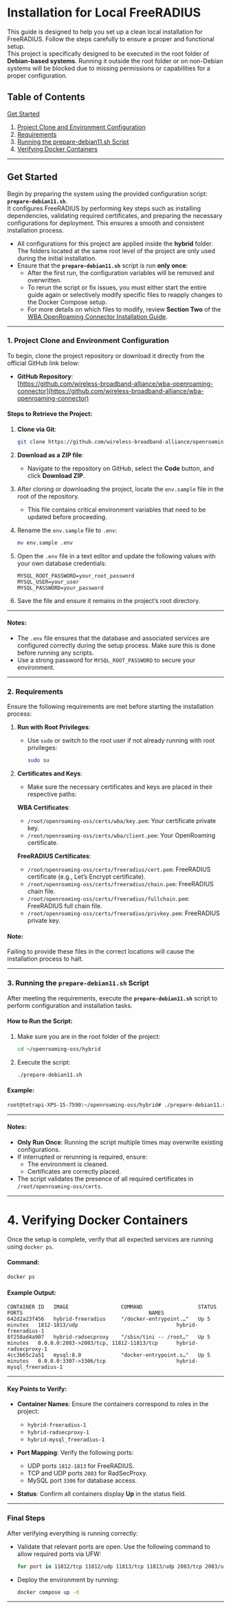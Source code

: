 # Installation for Local FreeRADIUS

This guide is designed to help you set up a clean local installation for FreeRADIUS. Follow the steps carefully to ensure a proper and functional setup.  
This project is specifically designed to be executed in the root folder of **Debian-based systems**. Running it outside the root folder or on non-Debian systems will be blocked due to missing permissions or capabilities for a proper configuration.

## Table of Contents
[Get Started](#get-started)
1. [Project Clone and Environment Configuration](#1-project-clone-and-environment-configuration)
2. [Requirements](#2-requirements)
3. [Running the prepare-debian11.sh Script](#3-running-the-prepare-debian11sh-script)
4. [Verifying Docker Containers](#4-verifying-docker-containers)
---

## Get Started

Begin by preparing the system using the provided configuration script: **`prepare-debian11.sh`**.  
It configures FreeRADIUS by performing key steps such as installing dependencies, validating required certificates, and preparing the necessary configurations for deployment. This ensures a smooth and consistent installation process.

- All configurations for this project are applied inside the **hybrid** folder. The folders located at the same root level of the project are only used during the initial installation.
- Ensure that the **`prepare-debian11.sh`** script is run **only once**:
   - After the first run, the configuration variables will be removed and overwritten.
   - To rerun the script or fix issues, you must either start the entire guide again or selectively modify specific files to reapply changes to the Docker Compose setup.
   - For more details on which files to modify, review **Section Two** of the [WBA OpenRoaming Connector Installation Guide](#).

---

### 1. Project Clone and Environment Configuration

To begin, clone the project repository or download it directly from the official GitHub link below:

- **GitHub Repository**:  
  [https://github.com/wireless-broadband-alliance/wba-openroaming-connector](https://github.com/wireless-broadband-alliance/wba-openroaming-connector)

#### Steps to Retrieve the Project:
1. **Clone via Git**:
   ```bash
   git clone https://github.com/wireless-broadband-alliance/openroaming-oss.git
   ```

2. **Download as a ZIP file**:
   - Navigate to the repository on GitHub, select the **Code** button, and click **Download ZIP**.

3. After cloning or downloading the project, locate the `env.sample` file in the root of the repository.
   - This file contains critical environment variables that need to be updated before proceeding.

4. Rename the `env.sample` file to `.env`:
   ```bash
   mv env.sample .env
   ```

5. Open the `.env` file in a text editor and update the following values with your own database credentials:
   ```
   MYSQL_ROOT_PASSWORD=your_root_password
   MYSQL_USER=your_user
   MYSQL_PASSWORD=your_password
   ```

6. Save the file and ensure it remains in the project’s root directory.

---

#### Notes:
- The `.env` file ensures that the database and associated services are configured correctly during the setup process. Make sure this is done before running any scripts.
- Use a strong password for `MYSQL_ROOT_PASSWORD` to secure your environment.

---


### 2. Requirements

Ensure the following requirements are met before starting the installation process:

1. **Run with Root Privileges**:
   - Use `sudo` or switch to the root user if not already running with root privileges:
     ```bash
     sudo su
     ```

2. **Certificates and Keys**:
   - Make sure the necessary certificates and keys are placed in their respective paths:

   **WBA Certificates**:
   - `/root/openroaming-oss/certs/wba/key.pem`: Your certificate private key.
   - `/root/openroaming-oss/certs/wba/client.pem`: Your OpenRoaming certificate.

   **FreeRADIUS Certificates**:
   - `/root/openroaming-oss/certs/freeradius/cert.pem`: FreeRADIUS certificate (e.g., Let’s Encrypt certificate).
   - `/root/openroaming-oss/certs/freeradius/chain.pem`: FreeRADIUS chain file.
   - `/root/openroaming-oss/certs/freeradius/fullchain.pem`: FreeRADIUS full chain file.
   - `/root/openroaming-oss/certs/freeradius/privkey.pem`: FreeRADIUS private key.

#### Note:
Failing to provide these files in the correct locations will cause the installation process to halt.

---

### 3. Running the `prepare-debian11.sh` Script

After meeting the requirements, execute the **`prepare-debian11.sh`** script to perform configuration and installation tasks.

#### How to Run the Script:
1. Make sure you are in the root folder of the project:
   ```bash
   cd ~/openroaming-oss/hybrid
   ```

2. Execute the script:
   ```bash
   ./prepare-debian11.sh
   ```

#### Example:
```bash
root@tetrapi-XPS-15-7590:~/openroaming-oss/hybrid# ./prepare-debian11.sh
```

---

#### Notes:
- **Only Run Once**: Running the script multiple times may overwrite existing configurations.
- If interrupted or rerunning is required, ensure:
   - The environment is cleaned.
   - Certificates are correctly placed.
- The script validates the presence of all required certificates in `/root/openroaming-oss/certs`.

---

# 4. Verifying Docker Containers

Once the setup is complete, verify that all expected services are running using `docker ps`.

#### Command:
```bash
docker ps
```

#### Example Output:
```plaintext
CONTAINER ID   IMAGE                 COMMAND                  STATUS         PORTS                                         NAMES
642d2a23f456   hybrid-freeradius     "/docker-entrypoint.…"   Up 5 minutes   1812-1813/udp                                hybrid-freeradius-1
8f250ad4a907   hybrid-radsecproxy    "/sbin/tini -- /root…"   Up 5 minutes   0.0.0.0:2083->2083/tcp, 11812-11813/tcp      hybrid-radsecproxy-1
4cc3b65c2a51   mysql:8.0             "docker-entrypoint.s…"   Up 5 minutes   0.0.0.0:3307->3306/tcp                       hybrid-mysql_freeradius-1
```

---

#### Key Points to Verify:
- **Container Names**: Ensure the containers correspond to roles in the project:
   - `hybrid-freeradius-1`
   - `hybrid-radsecproxy-1`
   - `hybrid-mysql_freeradius-1`

- **Port Mapping**: Verify the following ports:
   - UDP ports `1812-1813` for FreeRADIUS.
   - TCP and UDP ports `2083` for RadSecProxy.
   - MySQL port `3306` for database access.

- **Status**: Confirm all containers display **Up** in the status field.

---

### Final Steps

After verifying everything is running correctly:
- Validate that relevant ports are open. Use the following command to allow required ports via UFW:
  ```bash
  for port in 11812/tcp 11812/udp 11813/tcp 11813/udp 2083/tcp 2083/udp; do sudo ufw allow $port; done
  ```

- Deploy the environment by running:
  ```bash
  docker compose up -d
  ```
---
